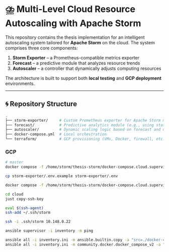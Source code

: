 # ⛈️ Multi-Level Cloud Resource Autoscaling with Apache Storm

This repository contains the thesis implementation for an intelligent
autoscaling system tailored for **Apache Storm** on the cloud. The system
comprises three core components:

1. **Storm Exporter** – a Prometheus-compatible metrics exporter
2. **Forecast** – a predictive module that analyzes resource trends
3. **Autoscaler** – a controller that dynamically adjusts computing resources

The architecture is built to support both **local testing** and **GCP
deployment** environments.

---

## 🌀 Repository Structure

```bash
.
├── storm-exporter/     # Custom Prometheus exporter for Apache Storm metrics
├── forecast/           # Predictive analytics module (e.g., using stats or ML)
├── autoscaler/         # Dynamic scaling logic based on forecast and metrics
├── docker-compose.yml  # Local orchestration
└── terraform/          # GCP provisioning (VMs, Docker, firewall, etc.)

```

### GCP

```bash
# master
docker compose -f /home/storm/thesis-storm/docker-compose.cloud.supervisor.yml up -d

cp storm-exporter/.env.example storm-exporter/.env

docker compose -f /home/storm/thesis-storm/docker-compose.cloud.supervisor.yml up -d

cd cloud
just copy-ssh-key

eval $(ssh-agent)
ssh-add ~/.ssh/storm

ssh -i .ssh/storm 10.148.0.22

ansible supervisor -i inventory -m ping

ansible all -i inventory.ini -m ansible.builtin.copy -a "src=./docker-compose.cloud.supervisor.yml dest=~/thesis-storm/docker-compose.cloud.supervisor.yml"
ansible all -i inventory.ini -m community.docker.docker_compose_v2 -a "project_src=~/thesis-storm/docker-compose.cloud.supervisor.yml state=restarted"

```
